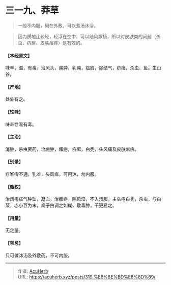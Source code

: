 # 三一九、莽草


> 一般不内服，用在外敷，可以煮汤沐浴。

> 因为质地比较轻，轻浮在空中，可以随风飘扬，所以对皮肤类的问题（杀虫、疥廯、皮肤瘙痒）是有效的。

#### 【本经原文】
味辛，温，有毒。治风头，痈肿，乳痈，疝瘕，除结气，疥瘙，杀虫、鱼。生山谷。
#### 【产地】
处处有之。
#### 【性味】
味辛性温有毒。
#### 【主治】
消肿，杀虫要药，治痈肿，瘰疬，疥癣，白秃，头风痛及皮肤麻痹。
#### 【别录】
疗喉痹不通，乳难，头风痒，可用沐，勿内服。
#### 【甄权】
治风疽疝气肿坠，凝血，治瘰疬，除风湿，不入汤服，主头疮白秃，杀虫，与白蔹，赤小豆为末，鸡子白调之如糊，敷毒肿，干更易之。
#### 【用量】
无定量。
#### 【禁忌】
只可做沐汤及外敷药，不可内服。

---

> 作者: [AcuHerb](https://acuherb.xyz)  
> URL: https://acuherb.xyz/posts/319.%E8%8E%BD%E8%8D%89/  

